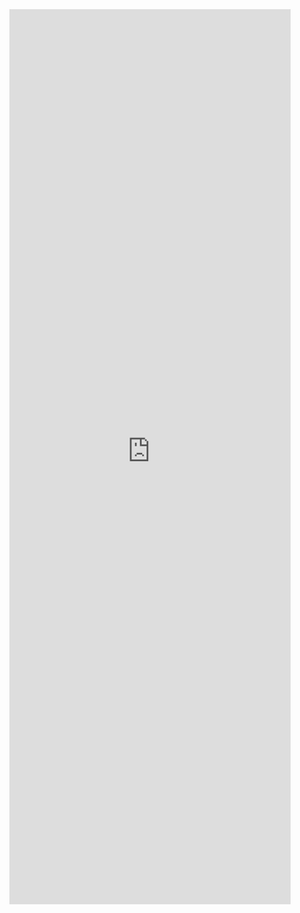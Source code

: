 <iframe 
    title='Breadcrumb Examples'
    src='https://fabricweb.z5.web.core.windows.net/pr-deploy-site/refs/pull/9333/merge/fabric-website-resources/dist/index.html#/examples/breadcrumb?docsExample=true'
    frameborder='no'
    height='1600'
    style='width: 100%;'
>